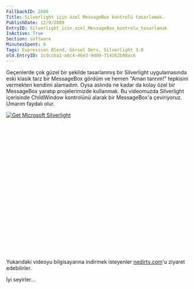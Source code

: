 ```yaml
---
FallbackID: 2408
Title: Silverlight için özel MessageBox kontrolü tasarlamak.
PublishDate: 12/9/2009
EntryID: Silverlight_icin_ozel_MessageBox_kontrolu_tasarlamak
IsActive: True
Section: software
MinutesSpent: 0
Tags: Expression Blend, Görsel Ders, Silverlight 3.0
old.EntryID: 1cdccba1-a0c4-46e3-9d09-714162b98ac6
---
```

Geçenlerde çok güzel bir şekilde tasarlanmış bir Silverlight
uygulamasında eski klasik tarz bir MessageBox gördüm ve hemen "Aman
tanrım!" tepkisini vermekten kendimi alamadım. Oysa aslında ne kadar da
kolay özel bir MessageBox yaratıp projelerimizde kullanmak. Bu
videomuzda Silverlight içerisinde ChildWindow kontrolünü alarak bir
MessageBox'a çeviriyoruz. Umarım faydalı olur.

<div style="width:512px;height:384px;">

[![Get Microsoft
Silverlight](http://go2.microsoft.com/fwlink/?LinkId=108181)](http://go2.microsoft.com/fwlink/?LinkID=124807)

</div>

Yukarıdaki videoyu bilgisayarına indirmek isteyenler
[nedirtv.com](http://www.nedirtv.com/video/darony_1109_sl_messagebox.aspx)'u
ziyaret edebilirler.

İyi seyirler...



